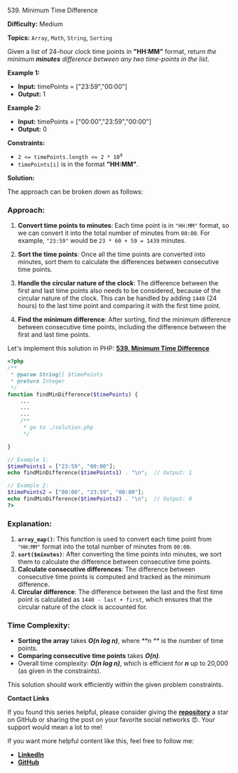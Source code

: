 539\. Minimum Time Difference

**Difficulty:** Medium

**Topics:** `Array`, `Math`, `String`, `Sorting`

Given a list of 24-hour clock time points in **"HH:MM"** format, return _the minimum **minutes** difference between any two time-points in the list_.

**Example 1:**

- **Input:** timePoints = ["23:59","00:00"]
- **Output:** 1

**Example 2:**

- **Input:** timePoints = ["00:00","23:59","00:00"]
- **Output:** 0

**Constraints:**

- <code>2 <= timePoints.length <= 2 * 10<sup>4</sup></code>
- `timePoints[i]` is in the format **"HH:MM"**.


**Solution:**

The approach can be broken down as follows:

### Approach:

1. **Convert time points to minutes**:
   Each time point is in `"HH:MM"` format, so we can convert it into the total number of minutes from `00:00`. For example, `"23:59"` would be `23 * 60 + 59 = 1439` minutes.

2. **Sort the time points**:
   Once all the time points are converted into minutes, sort them to calculate the differences between consecutive time points.

3. **Handle the circular nature of the clock**:
   The difference between the first and last time points also needs to be considered, because of the circular nature of the clock. This can be handled by adding `1440` (24 hours) to the last time point and comparing it with the first time point.

4. **Find the minimum difference**:
   After sorting, find the minimum difference between consecutive time points, including the difference between the first and last time points.


Let's implement this solution in PHP: **[539. Minimum Time Difference](https://github.com/mah-shamim/leet-code-in-php/tree/main/algorithms/000539-minimum-time-difference/solution.php)**

```php
<?php
/**
 * @param String[] $timePoints
 * @return Integer
 */
function findMinDifference($timePoints) {
    ...
    ...
    ...
    /**
     * go to ./solution.php
     */

}

// Example 1:
$timePoints1 = ["23:59", "00:00"];
echo findMinDifference($timePoints1) . "\n";  // Output: 1

// Example 2:
$timePoints2 = ["00:00", "23:59", "00:00"];
echo findMinDifference($timePoints2) . "\n";  // Output: 0
?>
```

### Explanation:

1. **`array_map()`**: This function is used to convert each time point from `"HH:MM"` format into the total number of minutes from `00:00`.
2. **`sort($minutes)`**: After converting the time points into minutes, we sort them to calculate the difference between consecutive time points.
3. **Calculate consecutive differences**: The difference between consecutive time points is computed and tracked as the minimum difference.
4. **Circular difference**: The difference between the last and the first time point is calculated as `1440 - last + first`, which ensures that the circular nature of the clock is accounted for.

### Time Complexity:
- **Sorting the array** takes _**O(n log n)**_, where _**n **_ is the number of time points.
- **Comparing consecutive time points** takes _**O(n)**_.
- Overall time complexity: _**O(n log n)**_, which is efficient for _**n**_ up to 20,000 (as given in the constraints).

This solution should work efficiently within the given problem constraints.

**Contact Links**

If you found this series helpful, please consider giving the **[repository](https://github.com/mah-shamim/leet-code-in-php)** a star on GitHub or sharing the post on your favorite social networks 😍. Your support would mean a lot to me!

If you want more helpful content like this, feel free to follow me:

- **[LinkedIn](https://www.linkedin.com/in/arifulhaque/)**
- **[GitHub](https://github.com/mah-shamim)**

